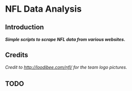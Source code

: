 # NFL Data Analysis

## Introduction

##### Simple scripts to scrape NFL data from various websites.

## Credits

###### Credit to http://loodibee.com/nfl/ for the team logo pictures.  

## TODO

